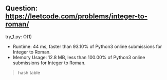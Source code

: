 Question: https://leetcode.com/problems/integer-to-roman/
---

try_1.py: O(1)

* Runtime: 44 ms, faster than 93.10% of Python3 online submissions for Integer to Roman.
* Memory Usage: 12.8 MB, less than 100.00% of Python3 online submissions for Integer to Roman.

> hash table

